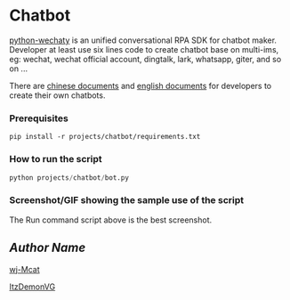 # Chatbot
[python-wechaty](https://github.com/wechaty/python-wechaty) is an unified conversational RPA SDK for chatbot maker. Developer at least use six lines code to create chatbot base on multi-ims, eg: wechat, wechat official account, dingtalk, lark, whatsapp, giter, and so on ...

There are [chinese documents](https://wechaty.readthedocs.io/) and [english documents](http://wechaty.js.org/) for developers to create their own chatbots.

### Prerequisites

```shell
pip install -r projects/chatbot/requirements.txt
```

### How to run the script

```python
python projects/chatbot/bot.py
```

### Screenshot/GIF showing the sample use of the script

The Run command script above is the best screenshot. 

## *Author Name*

[wj-Mcat](https://github.com/wj-Mcat)

[ItzDemonVG](https://github.com/ItzDemonVG)
